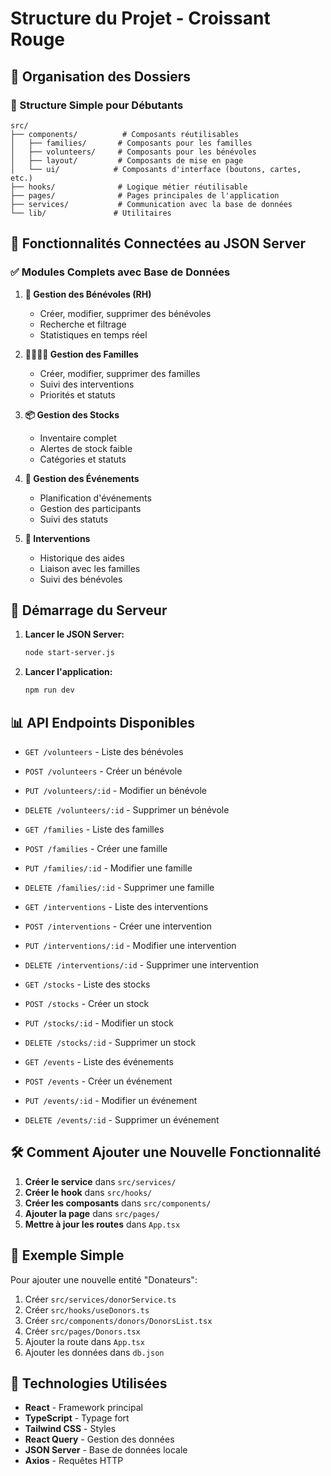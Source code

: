 
# Structure du Projet - Croissant Rouge

## 📁 Organisation des Dossiers

### 🎯 Structure Simple pour Débutants

```
src/
├── components/          # Composants réutilisables
│   ├── families/       # Composants pour les familles
│   ├── volunteers/     # Composants pour les bénévoles
│   ├── layout/         # Composants de mise en page
│   └── ui/            # Composants d'interface (boutons, cartes, etc.)
├── hooks/              # Logique métier réutilisable
├── pages/              # Pages principales de l'application
├── services/           # Communication avec la base de données
└── lib/               # Utilitaires
```

## 🚀 Fonctionnalités Connectées au JSON Server

### ✅ Modules Complets avec Base de Données

1. **👥 Gestion des Bénévoles (RH)**
   - Créer, modifier, supprimer des bénévoles
   - Recherche et filtrage
   - Statistiques en temps réel

2. **👨‍👩‍👧‍👦 Gestion des Familles**
   - Créer, modifier, supprimer des familles
   - Suivi des interventions
   - Priorités et statuts

3. **📦 Gestion des Stocks**
   - Inventaire complet
   - Alertes de stock faible
   - Catégories et statuts

4. **📅 Gestion des Événements**
   - Planification d'événements
   - Gestion des participants
   - Suivi des statuts

5. **🤝 Interventions**
   - Historique des aides
   - Liaison avec les familles
   - Suivi des bénévoles

## 🔄 Démarrage du Serveur

1. **Lancer le JSON Server:**
   ```bash
   node start-server.js
   ```

2. **Lancer l'application:**
   ```bash
   npm run dev
   ```

## 📊 API Endpoints Disponibles

- `GET /volunteers` - Liste des bénévoles
- `POST /volunteers` - Créer un bénévole
- `PUT /volunteers/:id` - Modifier un bénévole
- `DELETE /volunteers/:id` - Supprimer un bénévole

- `GET /families` - Liste des familles
- `POST /families` - Créer une famille
- `PUT /families/:id` - Modifier une famille
- `DELETE /families/:id` - Supprimer une famille

- `GET /interventions` - Liste des interventions
- `POST /interventions` - Créer une intervention
- `PUT /interventions/:id` - Modifier une intervention
- `DELETE /interventions/:id` - Supprimer une intervention

- `GET /stocks` - Liste des stocks
- `POST /stocks` - Créer un stock
- `PUT /stocks/:id` - Modifier un stock
- `DELETE /stocks/:id` - Supprimer un stock

- `GET /events` - Liste des événements
- `POST /events` - Créer un événement
- `PUT /events/:id` - Modifier un événement
- `DELETE /events/:id` - Supprimer un événement

## 🛠️ Comment Ajouter une Nouvelle Fonctionnalité

1. **Créer le service** dans `src/services/`
2. **Créer le hook** dans `src/hooks/`
3. **Créer les composants** dans `src/components/`
4. **Ajouter la page** dans `src/pages/`
5. **Mettre à jour les routes** dans `App.tsx`

## 📝 Exemple Simple

Pour ajouter une nouvelle entité "Donateurs":

1. Créer `src/services/donorService.ts`
2. Créer `src/hooks/useDonors.ts` 
3. Créer `src/components/donors/DonorsList.tsx`
4. Créer `src/pages/Donors.tsx`
5. Ajouter la route dans `App.tsx`
6. Ajouter les données dans `db.json`

## 🎨 Technologies Utilisées

- **React** - Framework principal
- **TypeScript** - Typage fort
- **Tailwind CSS** - Styles
- **React Query** - Gestion des données
- **JSON Server** - Base de données locale
- **Axios** - Requêtes HTTP
